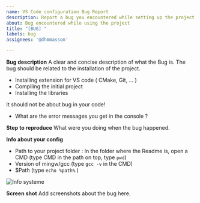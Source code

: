 ```yaml
---
name: VS Code configuration Bug Report 
description: Report a bug you encountered while setting up the project
about: Bug encountered while using the project
title: "[BUG] "
labels: bug
assignees: '@dhmmasson'

---
```


**Bug description**
A clear and concise description of what the Bug is. The bug should be related to the installation of the project.

- Installing extension for VS code ( CMake, Git, ...  )
- Compiling the initial project
- Installing the libraries

It should not be about bug in your code!


- What are the error messages you get in the console ?

**Step to reproduce**
What were you doing when the bug happened. 

**Info about your config**
- Path to your project folder : In the folder where the Readme is, open a CMD (type CMD in the path on top, type `pwd`)
- Version of mingw/gcc  (type `gcc -v` in the CMD) 
- $Path (type `echo %path%` ) 

![Info systeme](https://user-images.githubusercontent.com/5263585/172393818-60718464-4064-4be9-be54-c226561c2545.png)

**Screen shot**
Add screenshots about the bug here.
